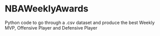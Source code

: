 # NBAWeeklyAwards

Python code to go through a .csv dataset and produce the best Weekly MVP, Offensive Player and Defensive Player
